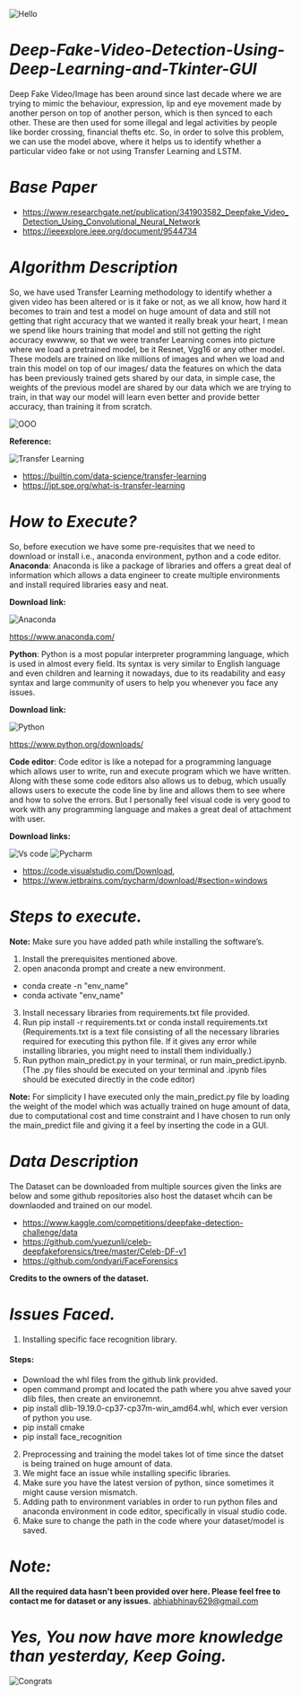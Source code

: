 ![Hello](https://media.tenor.co/images/639276c0180abc3352a8c332ecc572c6/raw)

# _Deep-Fake-Video-Detection-Using-Deep-Learning-and-Tkinter-GUI_
Deep Fake Video/Image has been around since last decade where we are trying to mimic the behaviour, expression, lip and eye movement made by another person on top of another person, which is then synced to each other. These are then used for some illegal and legal activities by people like border crossing, financial thefts etc. So, in order to solve this problem, we can use the model above, where it helps us to identify whether a particular video fake or not using Transfer Learning and LSTM.

# _Base Paper_
+ https://www.researchgate.net/publication/341903582_Deepfake_Video_Detection_Using_Convolutional_Neural_Network
+ https://ieeexplore.ieee.org/document/9544734

# _Algorithm Description_
So, we have used Transfer Learning methodology to identify whether a given video has been altered or is it fake or not, as we all know, how hard it becomes to train and test a model on huge amount of data and still not getting that right accuracy that we wanted it really break your heart, I mean we spend like hours training that model and still not getting the right accuracy ewwww, so that we were transfer Learning comes into picture where we load a pretrained model, be it Resnet, Vgg16 or any other model. These models are trained on like millions of images and when we load and train this model on top of our images/ data the features on which the data has been previously trained gets shared by our data, in simple case, the weights of the previous model are shared by our data which we are trying to train, in that way our model will learn even better and provide better accuracy, than training it from scratch.

![OOO](https://media.tenor.co/images/1e8d664b6ac45a3c5d3a3fe0305279fd/raw)

**Reference:**

![Transfer Learning](https://developer.ibm.com/developer/default/articles/transfer-learning-for-deep-learning/images/Figure2.png)

+ https://builtin.com/data-science/transfer-learning
+ https://jpt.spe.org/what-is-transfer-learning

# _How to Execute?_
So, before execution we have some pre-requisites that we need to download or install i.e., anaconda environment, python and a code editor.
**Anaconda**: Anaconda is like a package of libraries and offers a great deal of information which allows a data engineer to create multiple environments and install required libraries easy and neat.

**Download link:**

![Anaconda](https://media.giphy.com/media/aO4sY5KYVip8I/giphy.gif)

https://www.anaconda.com/

**Python**: Python is a most popular interpreter programming language, which is used in almost every field. Its syntax is very similar to English language and even children and learning it nowadays, due to its readability and easy syntax and large community of users to help you whenever you face any issues.

**Download link:**

![Python](https://media.giphy.com/media/jJkRqLUoaic9i/giphy.gif)

https://www.python.org/downloads/

**Code editor**: Code editor is like a notepad for a programming language which allows user to write, run and execute program which we have written. Along with these some code editors also allows us to debug, which usually allows users to execute the code line by line and allows them to see where and how to solve the errors. But I personally feel visual code is very good to work with any programming language and makes a great deal of attachment with user.

**Download links:**

![Vs code](https://www.thisprogrammingthing.com/assets/headers/vscode@400.png) ![Pycharm](https://www.esoftner.com/wp-content/uploads/2019/12/PyCharm-Logo.png)

+ https://code.visualstudio.com/Download, 
+ https://www.jetbrains.com/pycharm/download/#section=windows

# _Steps to execute._
**Note:** Make sure you have added path while installing the software’s.
1. Install the prerequisites mentioned above.
2. open anaconda prompt and create a new environment.
  - conda create -n "env_name"
  - conda activate "env_name"
3. Install necessary libraries from requirements.txt file provided.
4. Run pip install -r requirements.txt or conda install requirements.txt (Requirements.txt is a text file consisting of all the necessary libraries required for executing this python file. If it gives any error while installing libraries, you might need to install them individually.)
5. Run python main_predict.py in your terminal, or run main_predict.ipynb.
(The .py files should be executed on your terminal and .ipynb files should be executed directly in the code editor)

**Note:** For simplicity I have executed only the main_predict.py file by loading the weight of the model which was actually trained on huge amount of data, due to computational cost and time constraint and I have chosen to run only the main_predict file and giving it a feel by inserting the code in a GUI.

# _Data Description_
The Dataset can be downloaded from multiple sources given the links are below and some github repositories also host the dataset whcih can be downlaoded and trained on our model.
+ https://www.kaggle.com/competitions/deepfake-detection-challenge/data
+ https://github.com/yuezunli/celeb-deepfakeforensics/tree/master/Celeb-DF-v1
+ https://github.com/ondyari/FaceForensics

**Credits to the owners of the dataset.**

# _Issues Faced._
1. Installing specific face recognition library.
  #### Steps:
  + Download the whl files from the github link provided.
  + open command prompt and located the path where you ahve saved your dlib files, then create an environemnt.
  + pip install dlib-19.19.0-cp37-cp37m-win_amd64.whl, which ever version of python you use.
  + pip install cmake
  + pip install face_recognition
2. Preprocessing and training the model takes lot of time since the datset is being trained on huge amount of data.
3. We might face an issue while installing specific libraries.
4. Make sure you have the latest version of python, since sometimes it might cause version mismatch.
5. Adding path to environment variables in order to run python files and anaconda environment in code editor, specifically in visual studio code.
6. Make sure to change the path in the code where your dataset/model is saved.

# _Note:_
**All the required data hasn't been provided over here. Please feel free to contact me for dataset or any issues.** abhiabhinay629@gmail.com

# ___**Yes, You now have more knowledge than yesterday, Keep Going.**___
![Congrats](https://media1.tenor.com/images/83fb7b3b691e2174b6d42ea692724239/tenor.gif?itemid=12373460)
